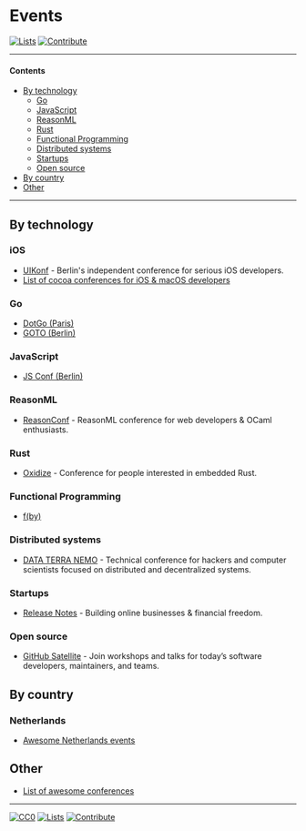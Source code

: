 # Events

[![Lists](https://img.shields.io/badge/-more%20lists-0a0a0a.svg?style=flat&colorA=0a0a0a)](https://github.com/learn-anything/curated-lists#readme)
[![Contribute](https://img.shields.io/badge/-contribute-0a0a0a.svg?style=flat&colorA=0a0a0a)](CONTRIBUTING.md#readme)

---

#### Contents

- [By technology](#by-technology)
  - [Go](#go)
  - [JavaScript](#javascript)
  - [ReasonML](#reasonml)
  - [Rust](#rust)
  - [Functional Programming](#functional-programming)
  - [Distributed systems](#distributed-systems)
  - [Startups](#startups)
  - [Open source](#open-source)
- [By country](#by-country)
- [Other](#other)

---

## By technology

### iOS

- [UIKonf](http://www.uikonf.com/) - Berlin's independent conference for serious iOS developers.
- [List of cocoa conferences for iOS & macOS developers](https://cocoaconferences.com/)

### Go

- [DotGo (Paris)](https://www.dotgo.eu/)
- [GOTO (Berlin)](https://gotober.com/)

### JavaScript

- [JS Conf (Berlin)](https://2018.jsconf.eu/)

### ReasonML

- [ReasonConf](https://www.reason-conf.com/) - ReasonML conference for web developers & OCaml enthusiasts.

### Rust

- [Oxidize](https://oxidizeconf.com/) - Conference for people interested in embedded Rust.

### Functional Programming

- [f(by)](https://fby.by/)

### Distributed systems

- [DATA TERRA NEMO](https://dtn.is/) - Technical conference for hackers and computer scientists focused on distributed and decentralized systems.

### Startups

- [Release Notes](https://2019.releasenotes.tv/) - Building online businesses & financial freedom.

### Open source

- [GitHub Satellite](https://githubsatellite.com/) - Join workshops and talks for today’s software developers, maintainers, and teams.

## By country

### Netherlands

- [Awesome Netherlands events](https://github.com/awkward/awesome-netherlands-events#readme)

## Other

- [List of awesome conferences](https://github.com/watson/conferences#readme)

---

[![CC0](https://img.shields.io/badge/license-CC0-0a0a0a.svg?style=flat&colorA=0a0a0a)](https://creativecommons.org/publicdomain/zero/1.0/)
[![Lists](https://img.shields.io/badge/-more%20lists-0a0a0a.svg?style=flat&colorA=0a0a0a)](https://github.com/learn-anything/curated-lists#readme)
[![Contribute](https://img.shields.io/badge/-contribute-0a0a0a.svg?style=flat&colorA=0a0a0a)](CONTRIBUTING.md#readme)

